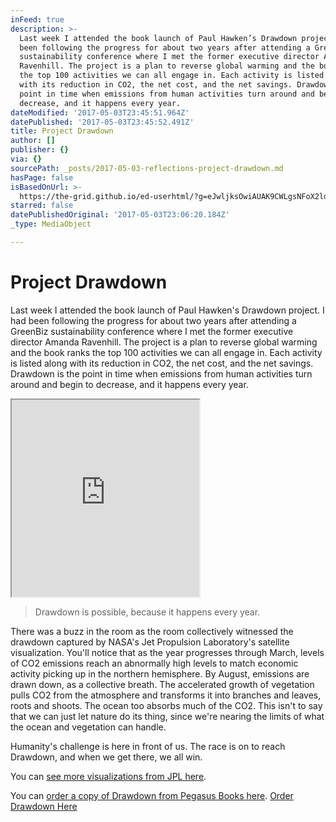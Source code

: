 ```yaml
---
inFeed: true
description: >-
  Last week I attended the book launch of Paul Hawken’s Drawdown project. I had
  been following the progress for about two years after attending a GreenBiz
  sustainability conference where I met the former executive director Amanda
  Ravenhill. The project is a plan to reverse global warming and the book ranks
  the top 100 activities we can all engage in. Each activity is listed along
  with its reduction in CO2, the net cost, and the net savings. Drawdown is the
  point in time when emissions from human activities turn around and begin to
  decrease, and it happens every year.  
dateModified: '2017-05-03T23:45:51.964Z'
datePublished: '2017-05-03T23:45:52.491Z'
title: Project Drawdown
author: []
publisher: {}
via: {}
sourcePath: _posts/2017-05-03-reflections-project-drawdown.md
hasPage: false
isBasedOnUrl: >-
  https://the-grid.github.io/ed-userhtml/?g=eJwljksOwiAUAK9CWLgsNFoX2ld3XsAT8HkUEijNA4Le3kaXs5mZOThSCVkPtnrg01Vy5jGsvgI_jxNnhQxwX-tebkL03odPbrVpHExOApNGK97ja01PJUleHoQR5Eml_V587mFzGQ7jr6EzWSTgB6sYc3ctxmIIcVtm8d9YvnDbMOg
starred: false
datePublishedOriginal: '2017-05-03T23:06:20.184Z'
_type: MediaObject

---
```

# Project Drawdown

Last week I attended the book launch of Paul Hawken's Drawdown project. I had been following the progress for about two years after attending a GreenBiz sustainability conference where I met the former executive director Amanda Ravenhill. The project is a plan to reverse global warming and the book ranks the top 100 activities we can all engage in. Each activity is listed along with its reduction in CO2, the net cost, and the net savings. Drawdown is the point in time when emissions from human activities turn around and begin to decrease, and it happens every year. 

<iframe src="https://the-grid.github.io/ed-userhtml/?g=eJwljksOwiAUAK9CWLgsNFoX2ld3XsAT8HkUEijNA4Le3kaXs5mZOThSCVkPtnrg01Vy5jGsvgI_jxNnhQxwX-tebkL03odPbrVpHExOApNGK97ja01PJUleHoQR5Eml_V587mFzGQ7jr6EzWSTgB6sYc3ctxmIIcVtm8d9YvnDbMOg" height="315" style=""></iframe>

> Drawdown is possible, because it happens every year.

There was a buzz in the room as the room collectively witnessed the drawdown captured by NASA's Jet Propulsion Laboratory's satellite visualization. You'll notice that as the year progresses through March, levels of CO2 emissions reach an abnormally high levels to match economic activity picking up in the northern hemisphere. By August, emissions are drawn down, as a collective breath. The accelerated growth of vegetation pulls CO2 from the atmosphere and transforms it into branches and leaves, roots and shoots. The ocean too absorbs much of the CO2\. This isn't to say that we can just let nature do its thing, since we're nearing the limits of what the ocean and vegetation can handle. 

Humanity's challenge is here in front of us. The race is on to reach Drawdown, and when we get there, we all win.

You can [see more visualizations from JPL here][0].

You can [order a copy of Drawdown from Pegasus Books here][1].
[Order Drawdown Here][1]

[0]: https://oco.jpl.nasa.gov/galleries/Videos/
[1]: http://www.pegasusbookstore.com/book/9780143130444